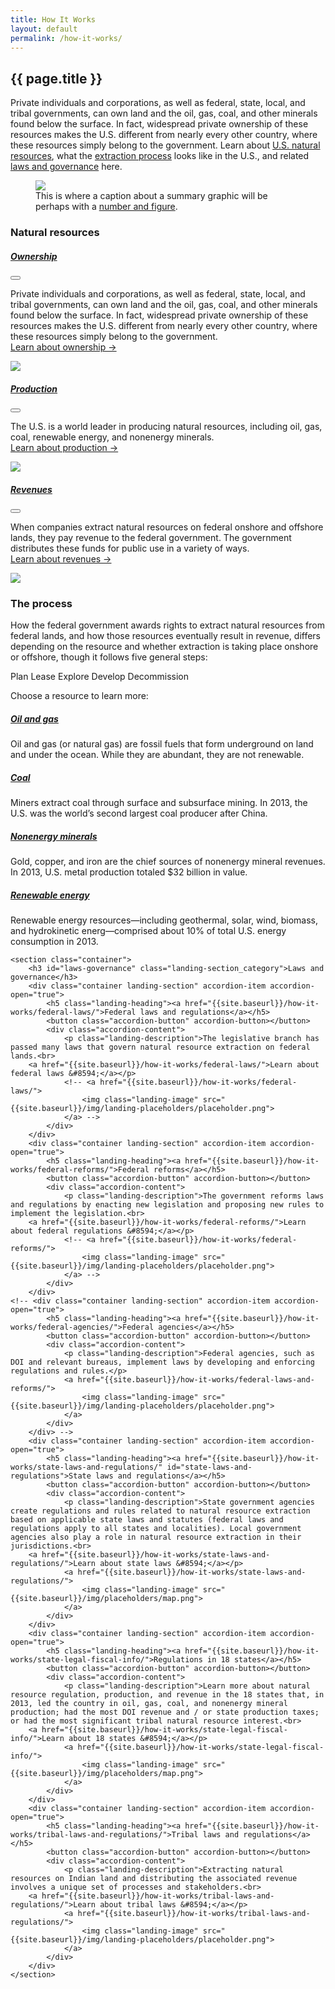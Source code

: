 ```yaml
---
title: How It Works
layout: default
permalink: /how-it-works/
---
```


<section class="slab-delta">
  <div class="container-outer landing-section_top">
    <div class="container-left-8 hero-left">
      <h1>{{ page.title }}</h1>
      <p class="hero-description">Private individuals and corporations, as well as federal, state, local, and tribal governments, can own land and the oil, gas, coal, and other minerals found below the surface. In fact, widespread private ownership of these resources makes the U.S. different from nearly every other country, where these resources simply belong to the government. Learn about <a href="#natural-resources">U.S. natural resources</a>, what the <a href="#process">extraction process</a> looks like in the U.S., and related <a href="#laws-governance">laws and governance</a> here.</p>
    </div>
    <div class="container-right-4 hero-right">
      <div class="hero-right_square">
        <figure>
          <img class="hero-right_image" src="{{ site.baseurl }}/img/landing-placeholders/placeholder.png"/>
          <figcaption class="hero-right_caption">This is where a caption about a summary graphic will be perhaps with a <a href="#" class="link-alpha">number and figure</a>.</figcaption>
        </figure>
      </div>
    </div>
  </div>
</section>

<section accordion class="container-outer">
	<section class="container">
		<h3 id="natural-resources" class="landing-section_category">Natural resources</h3>
		<div class="container landing-section" accordion-item accordion-open="true">
			<h5 class="landing-heading"><a href="{{site.baseurl}}/how-it-works/ownership/">Ownership</a></h5>
			<button class="accordion-button" accordion-button></button>
			<div class="accordion-content">
				<p class="landing-description">Private individuals and corporations, as well as federal, state, local, and tribal governments, can own land and the oil, gas, coal, and other minerals found below the surface. In fact, widespread private ownership of these resources makes the U.S. different from nearly every other country, where these resources simply belong to the government.<br>
        <a href="{{site.baseurl}}/how-it-works/ownership/">Learn about ownership &#8594;</a></p>
				<a href="{{site.baseurl}}/how-it-works/ownership/">
					<img class="landing-image" src="{{site.baseurl}}/img/landing-placeholders/precent-production-fed.png">
				</a>
			</div>
		</div>
		<div class="container landing-section" accordion-item accordion-open="true">
			<h5 class="landing-heading"><a href="{{site.baseurl}}/how-it-works/production/">Production</a></h5>
			<button class="accordion-button" accordion-button></button>
			<div class="accordion-content">
				<p class="landing-description">The U.S. is a world leader in producing natural resources, including oil, gas, coal, renewable energy, and nonenergy minerals.<br>
        <a href="{{site.baseurl}}/how-it-works/production/">Learn about production &#8594;</a></p>
				<a href="{{site.baseurl}}/how-it-works/production/">
					<img class="landing-image" src="{{site.baseurl}}/img/landing-placeholders/global-rank-production.png">
				</a>
			</div>
		</div>
		<div class="container landing-section" accordion-item accordion-open="true">
			<h5 class="landing-heading"><a href="{{site.baseurl}}/how-it-works/revenues/">Revenues</a></h5>
			<button class="accordion-button" accordion-button></button>
			<div class="accordion-content">
				<p class="landing-description">When companies extract natural resources on federal onshore and offshore lands, they pay revenue to the federal government. The government distributes these funds for public use in a variety of ways.<br>
        <a href="{{site.baseurl}}/how-it-works/revenues/">Learn about revenues &#8594;</a></p>
				<a href="{{site.baseurl}}/how-it-works/revenues/">
					<img class="landing-image" src="{{site.baseurl}}/img/landing-placeholders/revenues-pie-chart.png">
				</a>
			</div>
		</div>
	</section>
	<section class="container">
		<h3 id="process" class="landing-section_category">The process</h3>
		<div class="container landing-section_open overview">
			<!-- <h5 class="landing-heading"><a id="process-overview" href="{{site.baseurl}}/how-it-works/process-overview/">Overview</a></h5> -->
			<!-- <p class="landing-description">The process of how the federal government awards rights to extract natural resources from federal lands, and how those resources eventually result in revenue, differs depending on the resource and whether extraction is taking place onshore or offshore.</p> -->
      <p>How the federal government awards rights to extract natural resources from federal lands, and how those resources eventually result in revenue, differs depending on the resource and whether extraction is taking place onshore or offshore, though it follows five general steps:</p>
			<!-- <div class="landing-icons">
				<icon class="icon-oil"></icon>
				<icon class="icon-minerals"></icon>
				<icon class="icon-coal"></icon>
				<icon class="icon-renewables"></icon>
			</div> -->
			<p class="para-lg landing-steps">
				<span>Plan <icon class="icon-chevron-lg"></icon></span>
				<span>Lease <icon class="icon-chevron-lg"></icon></span>
				<span>Explore <icon class="icon-chevron-lg"></icon></span>
				<span>Develop <icon class="icon-chevron-lg"></icon></span>
				<span>Decommission</span>
			</p>
      <p>Choose a resource to learn more:</p>
		</div>
		<div class="container landing-section_open oil-gas">
			<h5 class="landing-heading"><a href="{{site.baseurl}}/how-it-works/offshore-oil-gas/">Oil and gas</a></h5>
			<p class="landing-description">Oil and gas (or natural gas) are fossil fuels that form underground on land and under the ocean. While they are abundant, they are not renewable.</p>
		</div>
		</div>
		<div class="container landing-section_open coal">
			<h5 class="landing-heading"><a href="{{site.baseurl}}/how-it-works/coal/">Coal</a></h5>
			<p class="landing-description">Miners extract coal through surface and subsurface mining. In 2013, the U.S. was the world’s second largest coal producer after China.</p>
		</div>
		<div class="container landing-section_open minerals">
			<h5 class="landing-heading"><a href="{{site.baseurl}}/how-it-works/minerals/">Nonenergy minerals</a></h5>
				<p class="landing-description">Gold, copper, and iron are the chief sources of nonenergy mineral revenues. In 2013, U.S. metal production totaled $32 billion in value.</p>
		</div>
		<div class="container landing-section_open renewables">
			<h5 class="landing-heading"><a href="{{site.baseurl}}/how-it-works/onshore-renewables/">Renewable energy</a></h5>
			<p class="landing-description">Renewable energy resources—including geothermal, solar, wind, biomass, and hydrokinetic energ—comprised about 10% of total U.S. energy consumption in 2013.</p>
		</div>
	</section>

	<section class="container">
		<h3 id="laws-governance" class="landing-section_category">Laws and governance</h3>
		<div class="container landing-section" accordion-item accordion-open="true">
			<h5 class="landing-heading"><a href="{{site.baseurl}}/how-it-works/federal-laws/">Federal laws and regulations</a></h5>
			<button class="accordion-button" accordion-button></button>
			<div class="accordion-content">
				<p class="landing-description">The legislative branch has passed many laws that govern natural resource extraction on federal lands.<br>
        <a href="{{site.baseurl}}/how-it-works/federal-laws/">Learn about federal laws &#8594;</a></p>
				<!-- <a href="{{site.baseurl}}/how-it-works/federal-laws/">
					<img class="landing-image" src="{{site.baseurl}}/img/landing-placeholders/placeholder.png">
				</a> -->
			</div>
		</div>
		<div class="container landing-section" accordion-item accordion-open="true">
			<h5 class="landing-heading"><a href="{{site.baseurl}}/how-it-works/federal-reforms/">Federal reforms</a></h5>
			<button class="accordion-button" accordion-button></button>
			<div class="accordion-content">
				<p class="landing-description">The government reforms laws and regulations by enacting new legislation and proposing new rules to implement the legislation.<br>
        <a href="{{site.baseurl}}/how-it-works/federal-reforms/">Learn about federal regulations &#8594;</a></p>
				<!-- <a href="{{site.baseurl}}/how-it-works/federal-reforms/">
					<img class="landing-image" src="{{site.baseurl}}/img/landing-placeholders/placeholder.png">
				</a> -->
			</div>
		</div>
    <!-- <div class="container landing-section" accordion-item accordion-open="true">
			<h5 class="landing-heading"><a href="{{site.baseurl}}/how-it-works/federal-agencies/">Federal agencies</a></h5>
			<button class="accordion-button" accordion-button></button>
			<div class="accordion-content">
				<p class="landing-description">Federal agencies, such as DOI and relevant bureaus, implement laws by developing and enforcing regulations and rules.</p>
				<a href="{{site.baseurl}}/how-it-works/federal-laws-and-reforms/">
					<img class="landing-image" src="{{site.baseurl}}/img/landing-placeholders/placeholder.png">
				</a>
			</div>
		</div> -->
		<div class="container landing-section" accordion-item accordion-open="true">
			<h5 class="landing-heading"><a href="{{site.baseurl}}/how-it-works/state-laws-and-regulations/" id="state-laws-and-regulations">State laws and regulations</a></h5>
			<button class="accordion-button" accordion-button></button>
			<div class="accordion-content">
				<p class="landing-description">State government agencies create regulations and rules related to natural resource extraction based on applicable state laws and statutes (federal laws and regulations apply to all states and localities). Local government agencies also play a role in natural resource extraction in their jurisdictions.<br>
        <a href="{{site.baseurl}}/how-it-works/state-laws-and-regulations/">Learn about state laws &#8594;</a></p>
				<a href="{{site.baseurl}}/how-it-works/state-laws-and-regulations/">
					<img class="landing-image" src="{{site.baseurl}}/img/placeholders/map.png">
				</a>
			</div>
		</div>
		<div class="container landing-section" accordion-item accordion-open="true">
			<h5 class="landing-heading"><a href="{{site.baseurl}}/how-it-works/state-legal-fiscal-info/">Regulations in 18 states</a></h5>
			<button class="accordion-button" accordion-button></button>
			<div class="accordion-content">
				<p class="landing-description">Learn more about natural resource regulation, production, and revenue in the 18 states that, in 2013, led the country in oil, gas, coal, and nonenergy mineral production; had the most DOI revenue and / or state production taxes; or had the most significant tribal natural resource interest.<br>
        <a href="{{site.baseurl}}/how-it-works/state-legal-fiscal-info/">Learn about 18 states &#8594;</a></p>
				<a href="{{site.baseurl}}/how-it-works/state-legal-fiscal-info/">
					<img class="landing-image" src="{{site.baseurl}}/img/placeholders/map.png">
				</a>
			</div>
		</div>
		<div class="container landing-section" accordion-item accordion-open="true">
			<h5 class="landing-heading"><a href="{{site.baseurl}}/how-it-works/tribal-laws-and-regulations/">Tribal laws and regulations</a></h5>
			<button class="accordion-button" accordion-button></button>
			<div class="accordion-content">
				<p class="landing-description">Extracting natural resources on Indian land and distributing the associated revenue involves a unique set of processes and stakeholders.<br>
        <a href="{{site.baseurl}}/how-it-works/tribal-laws-and-regulations/">Learn about tribal laws &#8594;</a></p>
				<a href="{{site.baseurl}}/how-it-works/tribal-laws-and-regulations/">
					<img class="landing-image" src="{{site.baseurl}}/img/landing-placeholders/placeholder.png">
				</a>
			</div>
		</div>
	</section>
</section>
<!-- <section class="slab-beta">
	<div class="container-outer container-padded u-centered">
	  <h4><a href="{{ site.baseurl }}/how-it-works/process-overview/">Learn more about the process <icon class="icon-chevron-lg"></icon></a></h4>
  </div>
</section> -->

<!-- Accordion -->
<script src="{{ site.baseurl }}/js/components/accordion.js"></script>
